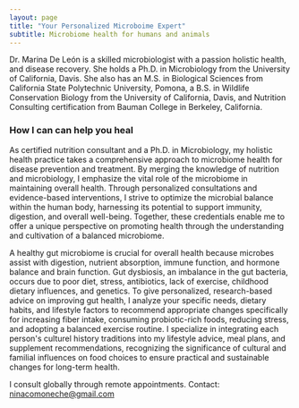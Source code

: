 ```yaml
---
layout: page
title: "Your Personalized Microboime Expert"
subtitle: Microbiome health for humans and animals
---
```


Dr. Marina De León is a skilled microbiologist with a passion holistic health, and disease recovery. She holds a Ph.D. in Microbiology from the University of California, Davis. She also has an M.S. in Biological Sciences from California State Polytechnic University, Pomona, a B.S. in Wildlife Conservation Biology from the University of California, Davis, and Nutrition Consulting certification from Bauman College in Berkeley, California.

### How I can can help you heal

As certified nutrition consultant and a Ph.D. in Microbiology, my holistic health practice takes a comprehensive approach to microbiome health for disease prevention and treatment. By merging the knowledge of nutrition and microbiology, I emphasize the vital role of the microbiome in maintaining overall health. Through personalized consultations and evidence-based interventions, I strive to optimize the microbial balance within the human body, harnessing its potential to support immunity, digestion, and overall well-being. Together, these credentials enable me to offer a unique perspective on promoting health through the understanding and cultivation of a balanced microbiome.

A healthy gut microbiome is crucial for overall health because microbes assist with digestion, nutrient absorption, immune function, and hormone balance and brain function. Gut dysbiosis, an imbalance in the gut bacteria, occurs due to  poor diet, stress, antibiotics, lack of exercise, childhood dietary influences, and genetics. To give personalized, research-based advice on improving gut health, I analyze your specific needs, dietary habits, and lifestyle factors to recommend appropriate changes specifically for increasing fiber intake, consuming probiotic-rich foods, reducing stress, and adopting a balanced exercise routine. I specialize in integrating each person's culturel history traditions into my lifestyle advice, meal plans, and supplement recommendations, recognizing the significance of cultural and familial influences on food choices to ensure practical and sustainable changes for long-term health.

I consult globally through remote appointments. 
Contact: ninacomoneche@gmail.com
